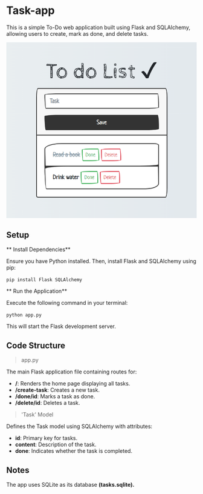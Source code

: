 # Task-app

This is a simple To-Do web application built using Flask and SQLAlchemy, allowing users to create, mark as done, and delete tasks.

![To do!](/assets/todolist.PNG "Reference")

## Setup

** Install Dependencies**

   Ensure you have Python installed. Then, install Flask and SQLAlchemy using pip:

   `pip install Flask SQLAlchemy`

** Run the Application**

Execute the following command in your terminal:

   `python app.py`

   This will start the Flask development server.
## Code Structure

>app.py

The main Flask application file containing routes for:

- **/**: Renders the home page displaying all tasks.
- **/create-task**: Creates a new task.
- **/done/id**: Marks a task as done.
- **/delete/id**: Deletes a task.

>'Task' Model

Defines the Task model using SQLAlchemy with attributes:

- **id**: Primary key for tasks.
- **content**: Description of the task.
- **done**: Indicates whether the task is completed.
## Notes

The app uses SQLite as its database **(tasks.sqlite).**
